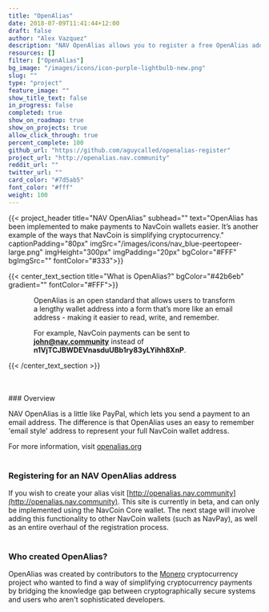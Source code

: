 ```yaml
---
title: "OpenAlias"
date: 2018-07-09T11:41:44+12:00
draft: false
author: "Alex Vazquez"
description: "NAV OpenAlias allows you to register a free OpenAlias address and link it to your real NavCoin address using a unique 'email style' user name."
resources: []
filter: ["OpenAlias"]
bg_image: "/images/icons/icon-purple-lightbulb-new.png"
slug: ""
type: "project"
feature_image: ""
show_title_text: false
in_progress: false
completed: true
show_on_roadmap: true
show_on_projects: true
allow_click_through: true
percent_complete: 100
github_url: "https://github.com/aguycalled/openalias-register"
project_url: "http://openalias.nav.community"
reddit_url: ""
twitter_url: ""
card_color: "#7d5ab5"
font_color: "#fff"
weight: 100
---
```


{{< project_header
    title="NAV OpenAlias"
    subhead=""
    text="OpenAlias has been implemented to make payments to NavCoin wallets easier. It’s another example of the ways that NavCoin is simplifying cryptocurrency."
    captionPadding="80px"
    imgSrc="/images/icons/nav_blue-peertopeer-large.png"
    imgHeight="300px"
    imgPadding="20px"
    bgColor="#FFF"
    bgImgSrc=""
    fontColor="#333">}}

{{< center_text_section
    title="What is OpenAlias?"
    bgColor="#42b6eb"
    gradient=""
    fontColor="#FFF">}}
    <div style="width: 80%; margin: 0 auto;">
    <p>OpenAlias is an open standard that allows users to transform a lengthy wallet address into a form that’s more like an email address - making it easier to read, write, and remember. </p>
    <p>For example, NavCoin payments can be sent to <b>john@nav.community</b> instead of <b>n1VjTCJBWDEVnasduUBb1ry83yLYihh8XnP</b>.</p>
    </div>
{{< /center_text_section >}}

<br />
<section class="container">
<br />
### Overview

NAV OpenAlias is a little like PayPal, which lets you send a payment to an email address. The difference is that OpenAlias uses an easy to remember 'email style' address to represent your full NavCoin wallet address.

For more information, visit [openalias.org](https://openalias.org/)
<br /><br />


### Registering for an NAV OpenAlias address

If you wish to create your alias visit [http://openalias.nav.community](http://openalias.nav.community). This site is currently in beta, and can only be implemented using the NavCoin Core wallet. The next stage will involve adding this functionality to other NavCoin wallets (such as NavPay), as well as an entire overhaul of the registration process.
<br /><br />


### Who created OpenAlias?

OpenAlias was created by contributors to the [Monero](https://getmonero.org/) cryptocurrency project who wanted to find a way of simplifying cryptocurrency payments by bridging the knowledge gap between cryptographically secure systems and users who aren't sophisticated developers.

<br />
<br />